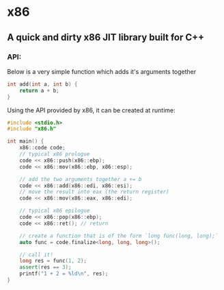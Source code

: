 # x86
## A quick and dirty x86 JIT library built for C++


### API:
Below is a very simple function which adds it's arguments together
```c
int add(int a, int b) {
	return a + b;
}
```

Using the API provided by x86, it can be created at runtime:
```cpp
#include <stdio.h>
#include "x86.h"

int main() {
	x86::code code;
	// typical x86 prologue
	code << x86::push(x86::ebp);
	code << x86::mov(x86::ebp, x86::esp);

	// add the two arguments together a += b
	code << x86::add(x86::edi, x86::esi);
	// move the result into eax (the return register)
	code << x86::mov(x86::eax, x86::edi);

	// typical x86 epilogue
	code << x86::pop(x86::ebp);
	code << x86::ret(); // return

	// create a function that is of the form `long func(long, long);`
	auto func = code.finalize<long, long, long>();

	// call it!
	long res = func(1, 2);
	assert(res == 3);
	printf("1 + 2 = %ld\n", res);
}
```
